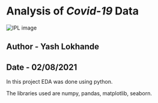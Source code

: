 # Analysis of *Covid-19* Data
![IPL image](https://whiteandblack.in/wp-content/uploads/2021/04/IPL-teams-logo-design-breakdown-1536x655.jpg)
## Author - Yash Lokhande
## Date - 02/08/2021


In this project EDA was done using python.

The libraries used are numpy, pandas, matplotlib, seaborn.
